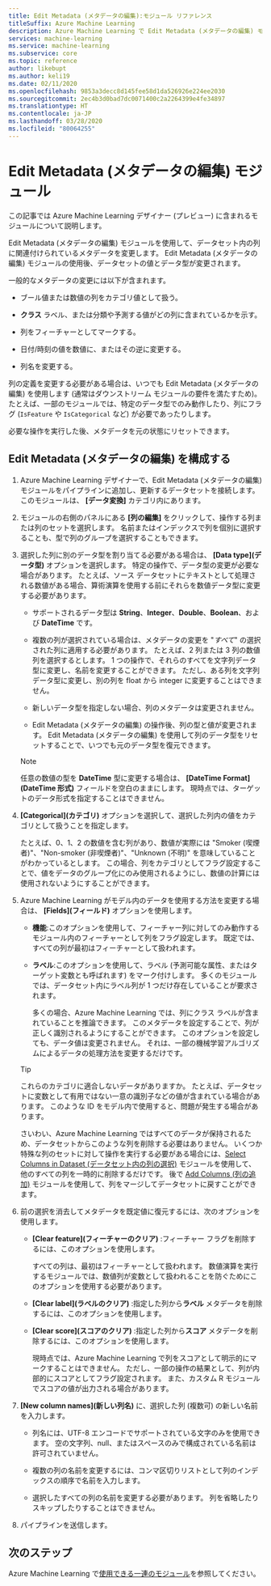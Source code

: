 ```yaml
---
title: Edit Metadata (メタデータの編集):モジュール リファレンス
titleSuffix: Azure Machine Learning
description: Azure Machine Learning で Edit Metadata (メタデータの編集) モジュールを使用して、データセット内の列に関連付けられているメタデータを変更する方法について説明します。
services: machine-learning
ms.service: machine-learning
ms.subservice: core
ms.topic: reference
author: likebupt
ms.author: keli19
ms.date: 02/11/2020
ms.openlocfilehash: 9853a3decc8d145fee58d1da526926e224ee2030
ms.sourcegitcommit: 2ec4b3d0bad7dc0071400c2a2264399e4fe34897
ms.translationtype: HT
ms.contentlocale: ja-JP
ms.lasthandoff: 03/28/2020
ms.locfileid: "80064255"
---
```

# <a name="edit-metadata-module"></a>Edit Metadata (メタデータの編集) モジュール

この記事では Azure Machine Learning デザイナー (プレビュー) に含まれるモジュールについて説明します。

Edit Metadata (メタデータの編集) モジュールを使用して、データセット内の列に関連付けられているメタデータを変更します。 Edit Metadata (メタデータの編集) モジュールの使用後、データセットの値とデータ型が変更されます。

一般的なメタデータの変更には以下が含まれます。
  
+ ブール値または数値の列をカテゴリ値として扱う。
  
+ **クラス** ラベル、または分類や予測する値がどの列に含まれているかを示す。
  
+ 列をフィーチャーとしてマークする。
  
+ 日付/時刻の値を数値に、またはその逆に変更する。
  
+ 列名を変更する。
  
 列の定義を変更する必要がある場合は、いつでも Edit Metadata (メタデータの編集) を使用します (通常はダウンストリーム モジュールの要件を満たすため)。 たとえば、一部のモジュールでは、特定のデータ型でのみ動作したり、列にフラグ (`IsFeature` や `IsCategorical` など) が必要であったりします。  
  
 必要な操作を実行した後、メタデータを元の状態にリセットできます。
  
## <a name="configure-edit-metadata"></a>Edit Metadata (メタデータの編集) を構成する
  
1. Azure Machine Learning デザイナーで、Edit Metadata (メタデータの編集) モジュールをパイプラインに追加し、更新するデータセットを接続します。 このモジュールは、 **[データ変換]** カテゴリ内にあります。
  
1. モジュールの右側のパネルにある **[列の編集]** をクリックして、操作する列または列のセットを選択します。 名前またはインデックスで列を個別に選択することも、型で列のグループを選択することもできます。  
  
1. 選択した列に別のデータ型を割り当てる必要がある場合は、 **[Data type]\(データ型\)** オプションを選択します。 特定の操作で、データ型の変更が必要な場合があります。 たとえば、ソース データセットにテキストとして処理される数値がある場合、算術演算を使用する前にそれらを数値データ型に変更する必要があります。

    + サポートされるデータ型は **String**、**Integer**、**Double**、**Boolean**、および **DateTime** です。

    + 複数の列が選択されている場合は、メタデータの変更を "*すべて*" の選択された列に適用する必要があります。 たとえば、2 列または 3 列の数値列を選択するとします。 1 つの操作で、それらのすべてを文字列データ型に変更し、名前を変更することができます。 ただし、ある列を文字列データ型に変更し、別の列を float から integer に変更することはできません。
  
    + 新しいデータ型を指定しない場合、列のメタデータは変更されません。

    + Edit Metadata (メタデータの編集) の操作後、列の型と値が変更されます。 Edit Metadata (メタデータの編集) を使用して列のデータ型をリセットすることで、いつでも元のデータ型を復元できます。  

    > [!NOTE]
    > 任意の数値の型を **DateTime** 型に変更する場合は、 **[DateTime Format]\(DateTime 形式\)** フィールドを空白のままにします。 現時点では、ターゲットのデータ形式を指定することはできません。  

1. **[Categorical]\(カテゴリ\)** オプションを選択して、選択した列内の値をカテゴリとして扱うことを指定します。

    たとえば、0、1、2 の数値を含む列があり、数値が実際には "Smoker (喫煙者)"、"Non-smoker (非喫煙者)"、"Unknown (不明)" を意味していることがわかっているとします。 この場合、列をカテゴリとしてフラグ設定することで、値をデータのグループ化にのみ使用されるようにし、数値の計算には使用されないようにすることができます。
  
1. Azure Machine Learning がモデル内のデータを使用する方法を変更する場合は、 **[Fields]\(フィールド\)** オプションを使用します。

    + **機能**:このオプションを使用して、フィーチャー列に対してのみ動作するモジュール内のフィーチャーとして列をフラグ設定します。 既定では、すべての列が最初はフィーチャーとして扱われます。  
  
    + **ラベル**:このオプションを使用して、ラベル (予測可能な属性、またはターゲット変数とも呼ばれます) をマーク付けします。 多くのモジュールでは、データセット内にラベル列が 1 つだけ存在していることが要求されます。

        多くの場合、Azure Machine Learning では、列にクラス ラベルが含まれていることを推論できます。 このメタデータを設定することで、列が正しく識別されるようにすることができます。 このオプションを設定しても、データ値は変更されません。 それは、一部の機械学習アルゴリズムによるデータの処理方法を変更するだけです。
  
    > [!TIP]
    > これらのカテゴリに適合しないデータがありますか。 たとえば、データセットに変数として有用ではない一意の識別子などの値が含まれている場合があります。 このような ID をモデル内で使用すると、問題が発生する場合があります。
    >
    > さいわい、Azure Machine Learning ではすべてのデータが保持されるため、データセットからこのような列を削除する必要はありません。 いくつか特殊な列のセットに対して操作を実行する必要がある場合には、[Select Columns in Dataset (データセット内の列の選択)](select-columns-in-dataset.md) モジュールを使用して、他のすべての列を一時的に削除するだけです。 後で [Add Columns (列の追加)](add-columns.md) モジュールを使用して、列をマージしてデータセットに戻すことができます。  
  
1. 前の選択を消去してメタデータを既定値に復元するには、次のオプションを使用します。  
  
    + **[Clear feature]\(フィーチャーのクリア\)** :フィーチャー フラグを削除するには、このオプションを使用します。  
  
         すべての列は、最初はフィーチャーとして扱われます。 数値演算を実行するモジュールでは、数値列が変数として扱われることを防ぐためにこのオプションを使用する必要があります。
  
    + **[Clear label]\(ラベルのクリア\)** :指定した列から**ラベル** メタデータを削除するには、このオプションを使用します。  
  
    + **[Clear score]\(スコアのクリア\)** :指定した列から**スコア** メタデータを削除するには、このオプションを使用します。  
  
         現時点では、Azure Machine Learning で列をスコアとして明示的にマークすることはできません。 ただし、一部の操作の結果として、列が内部的にスコアとしてフラグ設定されます。 また、カスタム R モジュールでスコアの値が出力される場合があります。

1. **[New column names]\(新しい列名\)** に、選択した列 (複数可) の新しい名前を入力します。  
  
    + 列名には、UTF-8 エンコードでサポートされている文字のみを使用できます。 空の文字列、null、またはスペースのみで構成されている名前は許可されていません。  
  
    + 複数の列の名前を変更するには、コンマ区切りリストとして列のインデックスの順序で名前を入力します。  
  
    + 選択したすべての列の名前を変更する必要があります。 列を省略したりスキップしたりすることはできません。  
  
1. パイプラインを送信します。  

## <a name="next-steps"></a>次のステップ

Azure Machine Learning で[使用できる一連のモジュール](module-reference.md)を参照してください。
